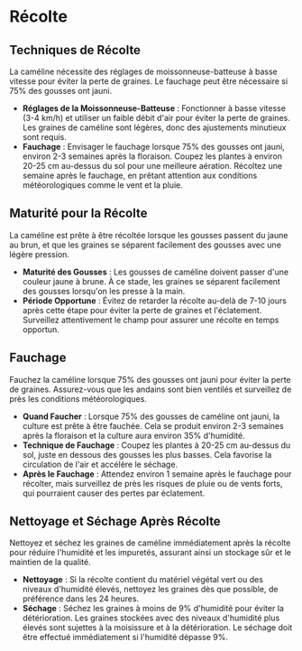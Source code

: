 # Récolte

## Techniques de Récolte

La caméline nécessite des réglages de moissonneuse-batteuse à basse vitesse pour éviter la perte de graines. Le fauchage peut être nécessaire si 75% des gousses ont jauni.

- **Réglages de la Moissonneuse-Batteuse** : Fonctionner à basse vitesse (3-4 km/h) et utiliser un faible débit d'air pour éviter la perte de graines. Les graines de caméline sont légères, donc des ajustements minutieux sont requis.
- **Fauchage** : Envisager le fauchage lorsque 75% des gousses ont jauni, environ 2-3 semaines après la floraison. Coupez les plantes à environ 20-25 cm au-dessus du sol pour une meilleure aération. Récoltez une semaine après le fauchage, en prêtant attention aux conditions météorologiques comme le vent et la pluie.

## Maturité pour la Récolte

La caméline est prête à être récoltée lorsque les gousses passent du jaune au brun, et que les graines se séparent facilement des gousses avec une légère pression.

- **Maturité des Gousses** : Les gousses de caméline doivent passer d'une couleur jaune à brune. À ce stade, les graines se séparent facilement des gousses lorsqu'on les presse à la main.
- **Période Opportune** : Évitez de retarder la récolte au-delà de 7-10 jours après cette étape pour éviter la perte de graines et l'éclatement. Surveillez attentivement le champ pour assurer une récolte en temps opportun.

## Fauchage

Fauchez la caméline lorsque 75% des gousses ont jauni pour éviter la perte de graines. Assurez-vous que les andains sont bien ventilés et surveillez de près les conditions météorologiques.

- **Quand Faucher** : Lorsque 75% des gousses de caméline ont jauni, la culture est prête à être fauchée. Cela se produit environ 2-3 semaines après la floraison et la culture aura environ 35% d'humidité.
- **Technique de Fauchage** : Coupez les plantes à 20-25 cm au-dessus du sol, juste en dessous des gousses les plus basses. Cela favorise la circulation de l'air et accélère le séchage.
- **Après le Fauchage** : Attendez environ 1 semaine après le fauchage pour récolter, mais surveillez de près les risques de pluie ou de vents forts, qui pourraient causer des pertes par éclatement.

## Nettoyage et Séchage Après Récolte

Nettoyez et séchez les graines de caméline immédiatement après la récolte pour réduire l'humidité et les impuretés, assurant ainsi un stockage sûr et le maintien de la qualité.

- **Nettoyage** : Si la récolte contient du matériel végétal vert ou des niveaux d'humidité élevés, nettoyez les graines dès que possible, de préférence dans les 24 heures.
- **Séchage** : Séchez les graines à moins de 9% d'humidité pour éviter la détérioration. Les graines stockées avec des niveaux d'humidité plus élevés sont sujettes à la moisissure et à la détérioration. Le séchage doit être effectué immédiatement si l'humidité dépasse 9%.